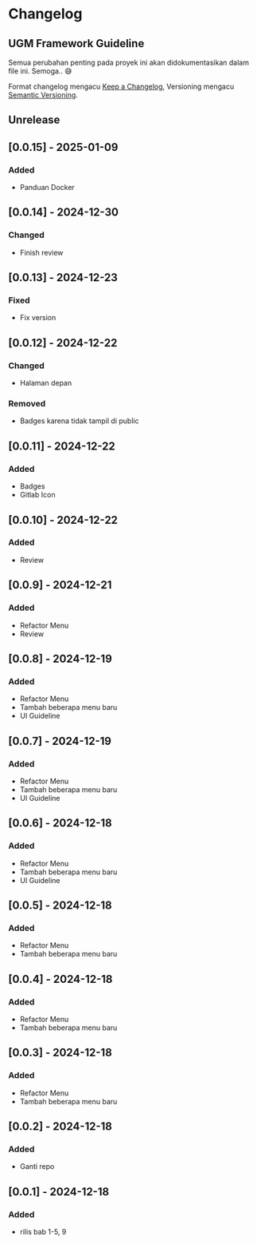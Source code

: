 # Changelog
## UGM Framework Guideline

Semua perubahan penting pada proyek ini akan didokumentasikan dalam file ini. Semoga.. :sweat_smile:

Format changelog mengacu [Keep a Changelog](https://keepachangelog.com/id-ID/1.0.0/),
Versioning mengacu [Semantic Versioning](https://semver.org/lang/id/spec/v2.0.0.html).

## Unrelease

## [0.0.15] - 2025-01-09
### Added
- Panduan Docker

## [0.0.14] - 2024-12-30
### Changed
- Finish review

## [0.0.13] - 2024-12-23
### Fixed
- Fix version

## [0.0.12] - 2024-12-22
### Changed
- Halaman depan
### Removed
- Badges karena tidak tampil di public

## [0.0.11] - 2024-12-22
### Added
- Badges
- Gitlab Icon

## [0.0.10] - 2024-12-22
### Added
- Review

## [0.0.9] - 2024-12-21
### Added
- Refactor Menu
- Review

## [0.0.8] - 2024-12-19
### Added
- Refactor Menu
- Tambah beberapa menu baru
- UI Guideline

## [0.0.7] - 2024-12-19
### Added
- Refactor Menu
- Tambah beberapa menu baru
- UI Guideline

## [0.0.6] - 2024-12-18
### Added
- Refactor Menu
- Tambah beberapa menu baru
- UI Guideline

## [0.0.5] - 2024-12-18
### Added
- Refactor Menu
- Tambah beberapa menu baru

## [0.0.4] - 2024-12-18
### Added
- Refactor Menu
- Tambah beberapa menu baru

## [0.0.3] - 2024-12-18
### Added
- Refactor Menu
- Tambah beberapa menu baru

## [0.0.2] - 2024-12-18
### Added
- Ganti repo

## [0.0.1] - 2024-12-18
### Added
- rilis bab 1-5, 9